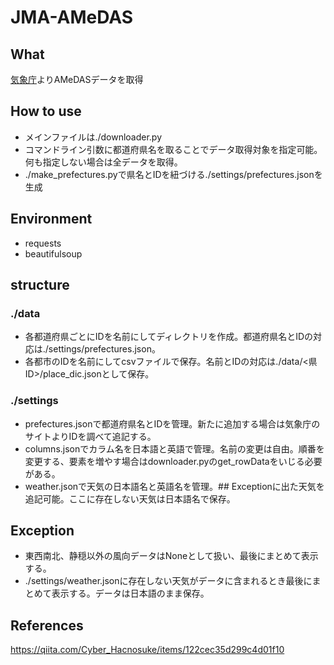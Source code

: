 # JMA-AMeDAS
## What
<a href="http://www.data.jma.go.jp/obd/stats/etrn/index.php?prec_no=&block_no=&year=&month=&day=&view=">気象庁</a>よりAMeDASデータを取得


## How to use
- メインファイルは./downloader.py
- コマンドライン引数に都道府県名を取ることでデータ取得対象を指定可能。何も指定しない場合は全データを取得。
- ./make_prefectures.pyで県名とIDを紐づける./settings/prefectures.jsonを生成


## Environment
- requests
- beautifulsoup

## structure
### ./data
- 各都道府県ごとにIDを名前にしてディレクトリを作成。都道府県名とIDの対応は./settings/prefectures.json。
- 各都市のIDを名前にしてcsvファイルで保存。名前とIDの対応は./data/<県ID>/place_dic.jsonとして保存。
### ./settings
- prefectures.jsonで都道府県名とIDを管理。新たに追加する場合は気象庁のサイトよりIDを調べて追記する。
- columns.jsonでカラム名を日本語と英語で管理。名前の変更は自由。順番を変更する、要素を増やす場合はdownloader.pyのget_rowDataをいじる必要がある。
- weather.jsonで天気の日本語名と英語名を管理。## Exceptionに出た天気を追記可能。ここに存在しない天気は日本語名で保存。


## Exception
- 東西南北、静穏以外の風向データはNoneとして扱い、最後にまとめて表示する。
- ./settings/weather.jsonに存在しない天気がデータに含まれるとき最後にまとめて表示する。データは日本語のまま保存。


## References
https://qiita.com/Cyber_Hacnosuke/items/122cec35d299c4d01f10
